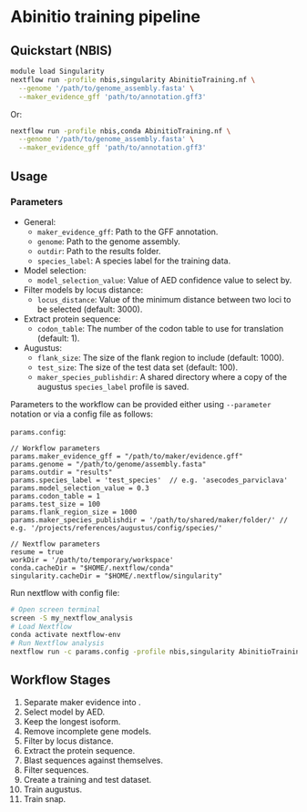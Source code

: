 # Abinitio training pipeline

## Quickstart (NBIS)

```bash
module load Singularity
nextflow run -profile nbis,singularity AbinitioTraining.nf \
  --genome '/path/to/genome_assembly.fasta' \
  --maker_evidence_gff 'path/to/annotation.gff3'
```

Or:
```bash
nextflow run -profile nbis,conda AbinitioTraining.nf \
  --genome '/path/to/genome_assembly.fasta' \
  --maker_evidence_gff 'path/to/annotation.gff3'
```


## Usage

### Parameters

- General:
    * `maker_evidence_gff`: Path to the GFF annotation.
    * `genome`: Path to the genome assembly.
    * `outdir`: Path to the results folder.
    * `species_label`: A species label for the training data.
- Model selection:
    * `model_selection_value`: Value of AED confidence value to select by.
- Filter models by locus distance:
    * `locus_distance`: Value of the minimum distance between two loci to be selected (default: 3000).
- Extract protein sequence:
    * `codon_table`: The number of the codon table to use for translation (default: 1).
- Augustus:
    * `flank_size`: The size of the flank region to include (default: 1000).
    * `test_size`: The size of the test data set (default: 100).
    * `maker_species_publishdir`: A shared directory where a copy of the augustus `species_label` profile is saved.

Parameters to the workflow can be provided either using `--parameter` notation or via a config file as follows:

`params.config`:
```
// Workflow parameters
params.maker_evidence_gff = "/path/to/maker/evidence.gff"
params.genome = "/path/to/genome/assembly.fasta"
params.outdir = "results"
params.species_label = 'test_species'  // e.g. 'asecodes_parviclava'
params.model_selection_value = 0.3
params.codon_table = 1
params.test_size = 100
params.flank_region_size = 1000
params.maker_species_publishdir = '/path/to/shared/maker/folder/' // e.g. '/projects/references/augustus/config/species/'

// Nextflow parameters
resume = true
workDir = '/path/to/temporary/workspace'
conda.cacheDir = "$HOME/.nextflow/conda"
singularity.cacheDir = "$HOME/.nextflow/singularity"
```

Run nextflow with config file:
```bash
# Open screen terminal
screen -S my_nextflow_analysis
# Load Nextflow
conda activate nextflow-env
# Run Nextflow analysis
nextflow run -c params.config -profile nbis,singularity AbinitioTraining.nf
```

## Workflow Stages

1. Separate maker evidence into .
2. Select model by AED.
3. Keep the longest isoform.
4. Remove incomplete gene models.
5. Filter by locus distance.
6. Extract the protein sequence.
7. Blast sequences against themselves.
8. Filter sequences.
9. Create a training and test dataset.
10. Train augustus.
11. Train snap.
